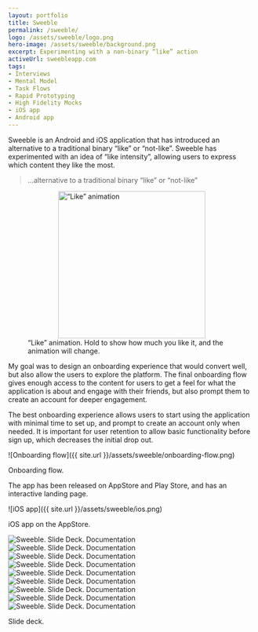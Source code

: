 ```yaml
---
layout: portfolio
title: Sweeble
permalink: /sweeble/
logo: /assets/sweeble/logo.png
hero-image: /assets/sweeble/background.png
excerpt: Experimenting with a non-binary “like” action
activeUrl: sweebleapp.com
tags:
- Interviews
- Mental Model
- Task Flows
- Rapid Prototyping
- High Fidelity Mocks
- iOS app
- Android app
---
```

Sweeble is an Android and iOS application that has introduced an alternative to a traditional binary “like” or “not-like”. Sweeble has experimented with an idea of “like intensity”, allowing users to express which content they like the most.

>…alternative to a traditional binary “like” or “not-like”

<div class="figure__container">
<figure class="figure__2 figure__centered">
  <img src="{{ site.url }}/assets/sweeble/animation.gif" style="width: 300px; display: block; margin: 0 auto;" alt="“Like” animation">
  <figcaption>“Like” animation. Hold to show how much you like it, and the animation will change.</figcaption>
</figure>
</div>

My goal was to design an onboarding experience that would convert well, but also allow the users to explore the platform. The final onboarding flow gives enough access to the content for users to get a feel for what the application is about and engage with their friends, but also prompt them to create an account for deeper engagement.

The best onboarding experience allows users to start using the application with minimal time to set up, and prompt to create an account only when needed. It is important for user retention to allow basic functionality before sign up, which decreases the initial drop out.

![Onboarding flow]({{ site.url }}/assets/sweeble/onboarding-flow.png)

<p class="text__caption">Onboarding flow.</p>


The app has been released on AppStore and Play Store, and has an interactive landing page.

![iOS app]({{ site.url }}/assets/sweeble/ios.png)

<p class="text__caption">iOS app on the AppStore.</p>


<div class="portfolio__viewer js-flickity" data-flickity-options='{ "imagesLoaded": true, "percentPosition": false }'>
	<img src="/assets/sweeble/Sweeble-page-001.jpg" alt="Sweeble. Slide Deck. Documentation">
	<img src="/assets/sweeble/Sweeble-page-002.jpg" alt="Sweeble. Slide Deck. Documentation">
	<img src="/assets/sweeble/Sweeble-page-003.jpg" alt="Sweeble. Slide Deck. Documentation">
	<img src="/assets/sweeble/Sweeble-page-004.jpg" alt="Sweeble. Slide Deck. Documentation">
	<img src="/assets/sweeble/Sweeble-page-005.jpg" alt="Sweeble. Slide Deck. Documentation">
	<img src="/assets/sweeble/Sweeble-page-006.jpg" alt="Sweeble. Slide Deck. Documentation">
	<img src="/assets/sweeble/Sweeble-page-007.jpg" alt="Sweeble. Slide Deck. Documentation">
	<img src="/assets/sweeble/Sweeble-page-008.jpg" alt="Sweeble. Slide Deck. Documentation">
	<img src="/assets/sweeble/Sweeble-page-009.jpg" alt="Sweeble. Slide Deck. Documentation">
</div>

<p class="text__caption">Slide deck.</p>